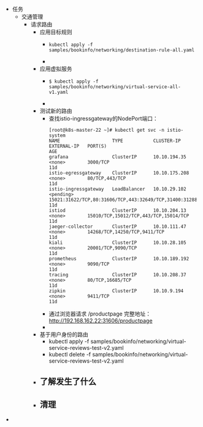 - 任务
	- 交通管理
		- 请求路由
			- 应用目标规则
				- ~~~shell
				  kubectl apply -f samples/bookinfo/networking/destination-rule-all.yaml
				  ~~~
				-
			- 应用虚拟服务
				- ~~~shell
				  $ kubectl apply -f samples/bookinfo/networking/virtual-service-all-v1.yaml
				  ~~~
				-
			- 测试新的路由
				- 查找istio-ingressgateway的NodePort端口：
				  ~~~shell
				  [root@k8s-master-22 ~]# kubectl get svc -n istio-system
				  NAME                   TYPE           CLUSTER-IP      EXTERNAL-IP   PORT(S)                                                                      AGE
				  grafana                ClusterIP      10.10.194.35    <none>        3000/TCP                                                                     11d
				  istio-egressgateway    ClusterIP      10.10.175.208   <none>        80/TCP,443/TCP                                                               11d
				  istio-ingressgateway   LoadBalancer   10.10.29.102    <pending>     15021:31622/TCP,80:31606/TCP,443:32649/TCP,31400:31288/TCP,15443:32075/TCP   11d
				  istiod                 ClusterIP      10.10.204.13    <none>        15010/TCP,15012/TCP,443/TCP,15014/TCP                                        11d
				  jaeger-collector       ClusterIP      10.10.111.47    <none>        14268/TCP,14250/TCP,9411/TCP                                                 11d
				  kiali                  ClusterIP      10.10.28.105    <none>        20001/TCP,9090/TCP                                                           11d
				  prometheus             ClusterIP      10.10.189.192   <none>        9090/TCP                                                                     11d
				  tracing                ClusterIP      10.10.208.37    <none>        80/TCP,16685/TCP                                                             11d
				  zipkin                 ClusterIP      10.10.9.194     <none>        9411/TCP                                                                     11d
				  ~~~
				- 通过浏览器请求 /productpage   完整地址： http://192.168.162.22:31606/productpage
				-
			- 基于用户身份的路由
				- kubectl apply -f samples/bookinfo/networking/virtual-service-reviews-test-v2.yaml
				- kubectl delete -f samples/bookinfo/networking/virtual-service-reviews-test-v2.yaml
			- 了解发生了什么
				-
			- 清理
				-
-